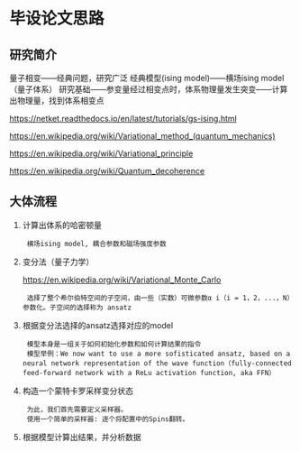 # 毕设论文思路

## 研究简介

量子相变——经典问题，研究广泛
经典模型(ising model)——横场ising model（量子体系）
研究基础——参变量经过相变点时，体系物理量发生突变——计算出物理量，找到体系相变点

<https://netket.readthedocs.io/en/latest/tutorials/gs-ising.html>

<https://en.wikipedia.org/wiki/Variational_method_(quantum_mechanics)>

<https://en.wikipedia.org/wiki/Variational_principle>

<https://en.wikipedia.org/wiki/Quantum_decoherence>

## 大体流程

1. 计算出体系的哈密顿量

        横场ising model, 耦合参数和磁场强度参数

2. 变分法（量子力学）

    <https://en.wikipedia.org/wiki/Variational_Monte_Carlo>

        选择了整个希尔伯特空间的子空间，由一些（实数）可微参数α i（i = 1，2，...，N）参数化。子空间的选择称为 ansatz

3. 根据变分法选择的ansatz选择对应的model

        模型本身是一组关于如何初始化参数和如何计算结果的指令
        模型举例：We now want to use a more sofisticated ansatz, based on a neural network representation of the wave function（fully-connected feed-forward network with a ReLu activation function, aka FFN）

4. 构造一个蒙特卡罗采样变分状态

        为此，我们首先需要定义采样器。
        使用一个简单的采样器: 逐个将配置中的Spins翻转。

5. 根据模型计算出结果，并分析数据

